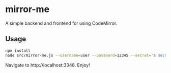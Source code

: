 # mirror-me

A simple backend and frontend for using CodeMirror.

## Usage

```sh
npm install
node src/mirror-me.js --username=user --password=12345 --secret='a secret code'
```

Navigate to http://localhost:3348. Enjoy!
